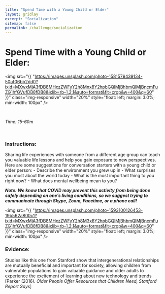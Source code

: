 ```yaml
---
title: "Spend Time with a Young Child or Elder"
layout: gridlay
excerpt: "Socialization"
sitemap: false
permalink: /challenge/socialization
---
```



# Spend Time with a Young Child or Elder: 

<img src="{{ "https://images.unsplash.com/photo-1581579439134-50af06bb2dd0?ixid=MXwxMjA3fDB8MHxzZWFyY2h8Mnx8Y2hpbGQlMjBhbmQlMjBncmFuZG1hfGVufDB8fDB8&ixlib=rb-1.2.1&auto=format&fit=crop&w=400&q=60" }}" class="img-responsive" width="20%" style="float: left; margin: 3.0%; min-width: 100px" />

&nbsp;


*Time: 15-60m*

&nbsp;
&nbsp;
&nbsp;


### Instructions:
Sharing life experiences with someone from a different age group can teach you valuable life lessons and help you gain exposure to new perspectives. Here are some suggestions for conversation starters with a young child or elder person:
    - Describe the environment you grew up in
    - What surprises you most about the world today
    - What is the most important thing to you right now?
    - What does mental wellbeing mean to you?



***Note:
We know that COVID may prevent this activity from being done safely depending on one’s living conditions, so we suggest trying to communicate through Skype, Zoom, Facetime, or a phone call!***

<img src="{{ "https://images.unsplash.com/photo-1593100126453-19b562a800c1?ixid=MXwxMjA3fDB8MHxzZWFyY2h8M3x8Y2hpbGQlMjBhbmQlMjBncmFuZG1hfGVufDB8fDB8&ixlib=rb-1.2.1&auto=format&fit=crop&w=400&q=60" }}" class="img-responsive" width="20%" style="float: left; margin: 3.0%; min-width: 100px" />

### Evidence:
Studies like this one from Stanford show that intergenerational relationships are mutually beneficial and important for society, allowing children from vulnerable populations to gain valuable guidance and older adults to experience the excitement of learning about new technology and trends [Parker (2016). *Older People Offer Resources that Children Need, Stanford Report Says*] 

&nbsp;
&nbsp;
